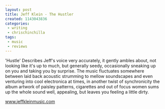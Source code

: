 ```yaml
---
layout: post
title: Jeff Klein - The Hustler
created: 1143043836
categories:
 - writing
 - chrischinchilla
tags: 
 - music 
 - reviews
---
```


'Hustle' Describes Jeff's voice very accurately, it gently ambles about, not looking like it's up to much, but generally seedy, occasionally sneaking up on you and taking you by surprise. The music fluctuates somewhere between laid back acoustic strumming to mellow soundscapes and even venturing into cool electronica at times, in another twist of synchronicity the album artwork of paisley patterns, cigarettes and out of focus women sums up the whole sound well, appealing, but leaves you feeling a little dirty.

<a href='https://www.jeffkleinmusic.com' target='_blank'>www.jeffkleinmusic.com</a>
